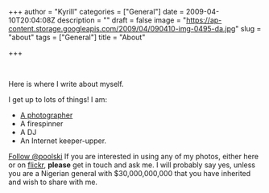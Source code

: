 +++
author = "Kyrill"
categories = ["General"]
date = 2009-04-10T20:04:08Z
description = ""
draft = false
image = "https://ap-content.storage.googleapis.com/2009/04/090410-img-0495-da.jpg"
slug = "about"
tags = ["General"]
title = "About"

+++


 

Here is where I write about myself.

I get up to lots of things! I am:

- [A photographer](http://flickr.com/photos/poolski "My Flickr photos")
- A firespinner
- A DJ
- An Internet keeper-upper.

<a href="https://twitter.com/poolski" class="twitter-follow-button" data-show-count="false">Follow @poolski</a><script async src="//platform.twitter.com/widgets.js" charset="utf-8"></script>
If you are interested in using any of my photos, either here or on [flickr](http://flickr.com/photos/poolski "My Flickr"), **please** get in touch and ask me. I will probably say yes, unless you are a Nigerian general with $30,000,000,000 that you have inherited and wish to share with me.

